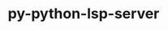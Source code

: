 ---
title: "py-python-lsp-server"
layout: cache
categories: [package, develop]
meta: {"compilers": ["apple-clang@=16.0.0", "gcc@=10.5.0", "gcc@=13.3.0"], "num_specs": 22, "num_specs_by_stack": {"developer-tools-aarch64-linux-gnu": 7, "developer-tools-darwin": 8, "developer-tools-x86_64_v3-linux-gnu": 7, "root": 22}, "oss": ["centos7", "rhel8", "sequoia"], "platforms": ["darwin", "linux"], "stacks": ["developer-tools-aarch64-linux-gnu", "developer-tools-darwin", "developer-tools-x86_64_v3-linux-gnu", "root"], "targets": ["aarch64", "x86_64_v3"], "versions": ["1.11.0"]}
spec_details: [{"compiler": "apple-clang@=16.0.0", "hash": "4zybly3qtc2zdirxji7irgrsaqqvxb2o", "os": "sequoia", "platform": "darwin", "size": "-", "stacks": ["developer-tools-darwin", "root"], "target": "aarch64", "variants": ["build_system=python_pip"], "versions": ["1.11.0"]}, {"compiler": "gcc@=13.3.0", "hash": "5fs7ito3x3xwstlpwksqdozr3zfj7vhr", "os": "rhel8", "platform": "linux", "size": "-", "stacks": ["developer-tools-aarch64-linux-gnu", "root"], "target": "aarch64", "variants": ["build_system=python_pip"], "versions": ["1.11.0"]}, {"compiler": "gcc@=13.3.0", "hash": "6mx7idfayope2n4jgu7cucqlitjpborc", "os": "rhel8", "platform": "linux", "size": "-", "stacks": ["developer-tools-aarch64-linux-gnu", "root"], "target": "aarch64", "variants": ["build_system=python_pip"], "versions": ["1.11.0"]}, {"compiler": "gcc@=13.3.0", "hash": "7xuoc3rgoa7y6i65htbssfcek4fbmupv", "os": "rhel8", "platform": "linux", "size": "-", "stacks": ["developer-tools-aarch64-linux-gnu", "root"], "target": "aarch64", "variants": ["build_system=python_pip"], "versions": ["1.11.0"]}, {"compiler": "gcc@=10.5.0", "hash": "a6whc7adok37aoi7qnko2stvhmrgqbv6", "os": "centos7", "platform": "linux", "size": "-", "stacks": ["developer-tools-x86_64_v3-linux-gnu", "root"], "target": "x86_64_v3", "variants": ["build_system=python_pip"], "versions": ["1.11.0"]}, {"compiler": "gcc@=13.3.0", "hash": "h43uvvbpgyhtsr6n75t6x4hfewpgap7h", "os": "rhel8", "platform": "linux", "size": "-", "stacks": ["developer-tools-aarch64-linux-gnu", "root"], "target": "aarch64", "variants": ["build_system=python_pip"], "versions": ["1.11.0"]}, {"compiler": "apple-clang@=16.0.0", "hash": "krj2fbhgy4rgqhu4bnizugv2wap6qixp", "os": "sequoia", "platform": "darwin", "size": "-", "stacks": ["developer-tools-darwin", "root"], "target": "aarch64", "variants": ["build_system=python_pip"], "versions": ["1.11.0"]}, {"compiler": "apple-clang@=16.0.0", "hash": "lznpz42rjo2i36jcimqotzwrasemnsp2", "os": "sequoia", "platform": "darwin", "size": "-", "stacks": ["developer-tools-darwin", "root"], "target": "aarch64", "variants": ["build_system=python_pip"], "versions": ["1.11.0"]}, {"compiler": "apple-clang@=16.0.0", "hash": "mpeatqdenr7kbu2zmkfwmzneq5ytun2r", "os": "sequoia", "platform": "darwin", "size": "-", "stacks": ["developer-tools-darwin", "root"], "target": "aarch64", "variants": ["build_system=python_pip"], "versions": ["1.11.0"]}, {"compiler": "gcc@=13.3.0", "hash": "nwom7y6radg2fs6qeulx4hsademswik3", "os": "rhel8", "platform": "linux", "size": "-", "stacks": ["developer-tools-aarch64-linux-gnu", "root"], "target": "aarch64", "variants": ["build_system=python_pip"], "versions": ["1.11.0"]}, {"compiler": "gcc@=13.3.0", "hash": "ok72nfyvyw54osogioa5aod7q3b6uwqd", "os": "rhel8", "platform": "linux", "size": "-", "stacks": ["developer-tools-aarch64-linux-gnu", "root"], "target": "aarch64", "variants": ["build_system=python_pip"], "versions": ["1.11.0"]}, {"compiler": "gcc@=10.5.0", "hash": "phmj2rzvdfji6u7muqg43apzwnjzcr2c", "os": "centos7", "platform": "linux", "size": "-", "stacks": ["developer-tools-x86_64_v3-linux-gnu", "root"], "target": "x86_64_v3", "variants": ["build_system=python_pip"], "versions": ["1.11.0"]}, {"compiler": "gcc@=10.5.0", "hash": "qotkjsuxn7ran7moz7q32sttobhiyifw", "os": "centos7", "platform": "linux", "size": "-", "stacks": ["developer-tools-x86_64_v3-linux-gnu", "root"], "target": "x86_64_v3", "variants": ["build_system=python_pip"], "versions": ["1.11.0"]}, {"compiler": "gcc@=10.5.0", "hash": "rof5t7ykg4o6bll365nxa7lfb2flos32", "os": "centos7", "platform": "linux", "size": "-", "stacks": ["developer-tools-x86_64_v3-linux-gnu", "root"], "target": "x86_64_v3", "variants": ["build_system=python_pip"], "versions": ["1.11.0"]}, {"compiler": "gcc@=10.5.0", "hash": "scf52vu47l77fivn7jgujzvh4ml75j3k", "os": "centos7", "platform": "linux", "size": "-", "stacks": ["developer-tools-x86_64_v3-linux-gnu", "root"], "target": "x86_64_v3", "variants": ["build_system=python_pip"], "versions": ["1.11.0"]}, {"compiler": "apple-clang@=16.0.0", "hash": "t7w2jpl2vejmnh3npvzesaqeimzyohtk", "os": "sequoia", "platform": "darwin", "size": "-", "stacks": ["developer-tools-darwin", "root"], "target": "aarch64", "variants": ["build_system=python_pip"], "versions": ["1.11.0"]}, {"compiler": "gcc@=10.5.0", "hash": "tgzuk466eka7s4k7aky2clxvrvy7zj5y", "os": "centos7", "platform": "linux", "size": "-", "stacks": ["developer-tools-x86_64_v3-linux-gnu", "root"], "target": "x86_64_v3", "variants": ["build_system=python_pip"], "versions": ["1.11.0"]}, {"compiler": "apple-clang@=16.0.0", "hash": "u2fvblihp3i6vcgsvfwn2n6yh473stb6", "os": "sequoia", "platform": "darwin", "size": "-", "stacks": ["developer-tools-darwin", "root"], "target": "aarch64", "variants": ["build_system=python_pip"], "versions": ["1.11.0"]}, {"compiler": "apple-clang@=16.0.0", "hash": "un4ayyhd5nq3vlwdyhh4drb2vdysmai4", "os": "sequoia", "platform": "darwin", "size": "-", "stacks": ["developer-tools-darwin", "root"], "target": "aarch64", "variants": ["build_system=python_pip"], "versions": ["1.11.0"]}, {"compiler": "apple-clang@=16.0.0", "hash": "veqrdt55d2ke37pmer6f7mp6sg6ctbuc", "os": "sequoia", "platform": "darwin", "size": "-", "stacks": ["developer-tools-darwin", "root"], "target": "aarch64", "variants": ["build_system=python_pip"], "versions": ["1.11.0"]}, {"compiler": "gcc@=13.3.0", "hash": "yvjbtchdbnfxtybyiy423bwvwv7u6qp4", "os": "rhel8", "platform": "linux", "size": "-", "stacks": ["developer-tools-aarch64-linux-gnu", "root"], "target": "aarch64", "variants": ["build_system=python_pip"], "versions": ["1.11.0"]}, {"compiler": "gcc@=10.5.0", "hash": "zciro6a7kq2mkoy6dota5dns4olfbkpr", "os": "centos7", "platform": "linux", "size": "-", "stacks": ["developer-tools-x86_64_v3-linux-gnu", "root"], "target": "x86_64_v3", "variants": ["build_system=python_pip"], "versions": ["1.11.0"]}]
---